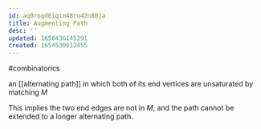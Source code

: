```yaml
---
id: aq0roqd6iqin48ru42n80ja
title: Augmenting Path
desc: ''
updated: 1656436145291
created: 1654530812455
---
```

#combinatorics 

an [[alternating path]] in which both of its end vertices are unsaturated by matching $M$

This implies the two end edges are not in $M$, and the path cannot be extended to a longer alternating path.